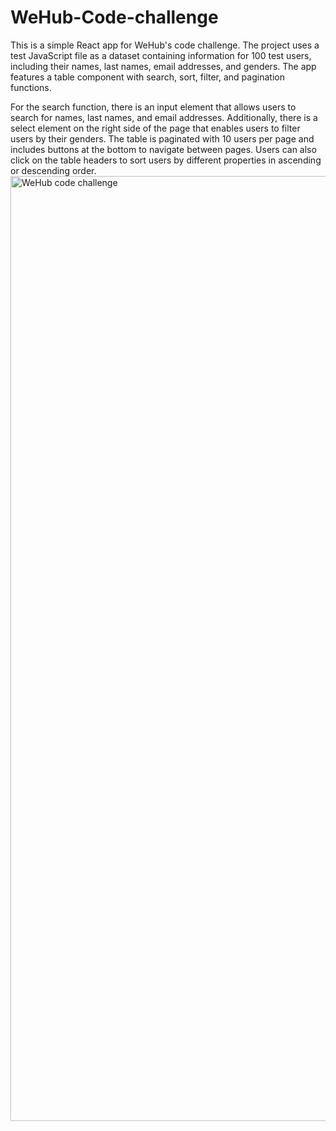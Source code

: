 # WeHub-Code-challenge
This is a simple React app for WeHub's code challenge.
The project uses a test JavaScript file as a dataset containing information for 100 test users, including their names, last names, email addresses, and genders. The app features a table component with search, sort, filter, and pagination functions.

For the search function, there is an input element that allows users to search for names, last names, and email addresses. Additionally, there is a select element on the right side of the page that enables users to filter users by their genders. The table is paginated with 10 users per page and includes buttons at the bottom to navigate between pages. Users can also click on the table headers to sort users by different properties in ascending or descending order.
<img width="1512" alt="WeHub code challenge" src="https://github.com/MohammadrezaRakhshani/WeHub-Code-challenge/assets/106866484/05edfdbe-af08-4eba-a9c1-f65ccb0e2227">

